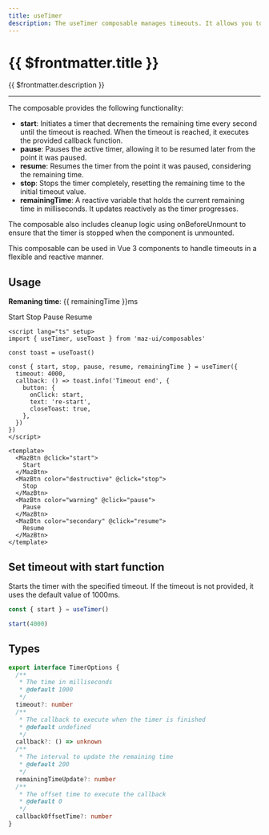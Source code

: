```yaml
---
title: useTimer
description: The useTimer composable manages timeouts. It allows you to start, pause, resume, and stop a timer with reactive updates on the remaining time. Ideal for handling asynchronous operations or user interactions with a specified timeout.
---
```


# {{ $frontmatter.title }}

{{ $frontmatter.description }}

---

The composable provides the following functionality:

- **start**: Initiates a timer that decrements the remaining time every second until the timeout is reached. When the timeout is reached, it executes the provided callback function.
- **pause**: Pauses the active timer, allowing it to be resumed later from the point it was paused.
- **resume**: Resumes the timer from the point it was paused, considering the remaining time.
- **stop**: Stops the timer completely, resetting the remaining time to the initial timeout value.
- **remainingTime**: A reactive variable that holds the current remaining time in milliseconds. It updates reactively as the timer progresses.

The composable also includes cleanup logic using onBeforeUnmount to ensure that the timer is stopped when the component is unmounted.

This composable can be used in Vue 3 components to handle timeouts in a flexible and reactive manner.

## Usage

**Remaning time**: {{ remainingTime }}ms

<div class="maz-flex maz-items-center maz-gap-2">
  <MazBtn @click="start">
    Start
  </MazBtn>
  <MazBtn color="destructive" @click="stop">
    Stop
  </MazBtn>
  <MazBtn color="warning" @click="pause">
    Pause
  </MazBtn>
  <MazBtn color="secondary" @click="resume">
    Resume
  </MazBtn>
</div>

<script lang="ts" setup>
  import { useTimer } from 'maz-ui/src/composables/useTimer'
  import { useToast } from 'maz-ui/src/composables/useToast'

  const toast = useToast()

  const { start, stop, pause, resume, remainingTime } = useTimer({
    timeout: 4000,
    callback: () => toast.info('Timeout end', {
      button: {
        onClick: start,
        text: 're-start',
        closeToast: true,
      },
    })
  })
</script>

```vue
<script lang="ts" setup>
import { useTimer, useToast } from 'maz-ui/composables'

const toast = useToast()

const { start, stop, pause, resume, remainingTime } = useTimer({
  timeout: 4000,
  callback: () => toast.info('Timeout end', {
    button: {
      onClick: start,
      text: 're-start',
      closeToast: true,
    },
  })
})
</script>

<template>
  <MazBtn @click="start">
    Start
  </MazBtn>
  <MazBtn color="destructive" @click="stop">
    Stop
  </MazBtn>
  <MazBtn color="warning" @click="pause">
    Pause
  </MazBtn>
  <MazBtn color="secondary" @click="resume">
    Resume
  </MazBtn>
</template>
```

## Set timeout with start function

Starts the timer with the specified timeout. If the timeout is not provided, it uses the default value of 1000ms.

```ts
const { start } = useTimer()

start(4000)
```

## Types

```ts
export interface TimerOptions {
  /**
   * The time in milliseconds
   * @default 1000
   */
  timeout?: number
  /**
   * The callback to execute when the timer is finished
   * @default undefined
   */
  callback?: () => unknown
  /**
   * The interval to update the remaining time
   * @default 200
   */
  remainingTimeUpdate?: number
  /**
   * The offset time to execute the callback
   * @default 0
   */
  callbackOffsetTime?: number
}
```
